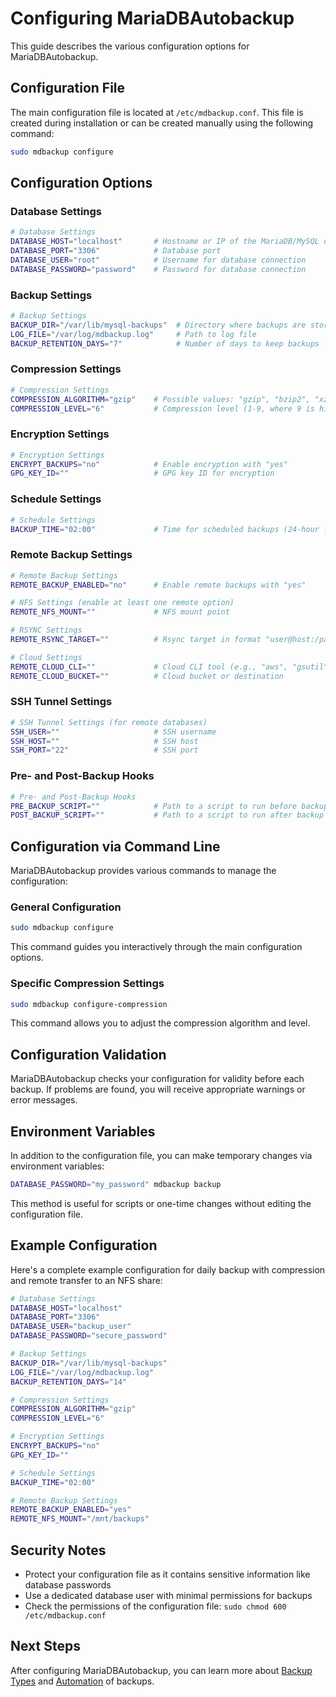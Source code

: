 # Configuring MariaDBAutobackup

This guide describes the various configuration options for MariaDBAutobackup.

## Configuration File

The main configuration file is located at `/etc/mdbackup.conf`. This file is created during installation or can be created manually using the following command:

```bash
sudo mdbackup configure
```

## Configuration Options

### Database Settings

```bash
# Database Settings
DATABASE_HOST="localhost"       # Hostname or IP of the MariaDB/MySQL database
DATABASE_PORT="3306"            # Database port
DATABASE_USER="root"            # Username for database connection
DATABASE_PASSWORD="password"    # Password for database connection
```

### Backup Settings

```bash
# Backup Settings
BACKUP_DIR="/var/lib/mysql-backups"  # Directory where backups are stored
LOG_FILE="/var/log/mdbackup.log"     # Path to log file
BACKUP_RETENTION_DAYS="7"            # Number of days to keep backups
```

### Compression Settings

```bash
# Compression Settings
COMPRESSION_ALGORITHM="gzip"    # Possible values: "gzip", "bzip2", "xz", "none"
COMPRESSION_LEVEL="6"           # Compression level (1-9, where 9 is highest compression)
```

### Encryption Settings

```bash
# Encryption Settings
ENCRYPT_BACKUPS="no"            # Enable encryption with "yes"
GPG_KEY_ID=""                   # GPG key ID for encryption
```

### Schedule Settings

```bash
# Schedule Settings
BACKUP_TIME="02:00"             # Time for scheduled backups (24-hour format)
```

### Remote Backup Settings

```bash
# Remote Backup Settings
REMOTE_BACKUP_ENABLED="no"      # Enable remote backups with "yes"

# NFS Settings (enable at least one remote option)
REMOTE_NFS_MOUNT=""             # NFS mount point

# RSYNC Settings
REMOTE_RSYNC_TARGET=""          # Rsync target in format "user@host:/path"

# Cloud Settings
REMOTE_CLOUD_CLI=""             # Cloud CLI tool (e.g., "aws", "gsutil", "rclone")
REMOTE_CLOUD_BUCKET=""          # Cloud bucket or destination
```

### SSH Tunnel Settings

```bash
# SSH Tunnel Settings (for remote databases)
SSH_USER=""                     # SSH username
SSH_HOST=""                     # SSH host
SSH_PORT="22"                   # SSH port
```

### Pre- and Post-Backup Hooks

```bash
# Pre- and Post-Backup Hooks
PRE_BACKUP_SCRIPT=""            # Path to a script to run before backup
POST_BACKUP_SCRIPT=""           # Path to a script to run after backup
```

## Configuration via Command Line

MariaDBAutobackup provides various commands to manage the configuration:

### General Configuration

```bash
sudo mdbackup configure
```

This command guides you interactively through the main configuration options.

### Specific Compression Settings

```bash
sudo mdbackup configure-compression
```

This command allows you to adjust the compression algorithm and level.

## Configuration Validation

MariaDBAutobackup checks your configuration for validity before each backup. If problems are found, you will receive appropriate warnings or error messages.

## Environment Variables

In addition to the configuration file, you can make temporary changes via environment variables:

```bash
DATABASE_PASSWORD="my_password" mdbackup backup
```

This method is useful for scripts or one-time changes without editing the configuration file.

## Example Configuration

Here's a complete example configuration for daily backup with compression and remote transfer to an NFS share:

```bash
# Database Settings
DATABASE_HOST="localhost"
DATABASE_PORT="3306"
DATABASE_USER="backup_user"
DATABASE_PASSWORD="secure_password"

# Backup Settings
BACKUP_DIR="/var/lib/mysql-backups"
LOG_FILE="/var/log/mdbackup.log"
BACKUP_RETENTION_DAYS="14"

# Compression Settings
COMPRESSION_ALGORITHM="gzip"
COMPRESSION_LEVEL="6"

# Encryption Settings
ENCRYPT_BACKUPS="no"
GPG_KEY_ID=""

# Schedule Settings
BACKUP_TIME="02:00"

# Remote Backup Settings
REMOTE_BACKUP_ENABLED="yes"
REMOTE_NFS_MOUNT="/mnt/backups"
```

## Security Notes

- Protect your configuration file as it contains sensitive information like database passwords
- Use a dedicated database user with minimal permissions for backups
- Check the permissions of the configuration file: `sudo chmod 600 /etc/mdbackup.conf`

## Next Steps

After configuring MariaDBAutobackup, you can learn more about [Backup Types](Backup-Types.md) and [Automation](Automation.md) of backups.
